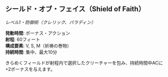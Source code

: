 ## シールド・オブ・フェイス（Shield of Faith）
*レベル1・防御術（クレリック、パラディン）*

**発動時間**: ボーナス・アクション  
**射程**: 60フィート  
**構成要素**: V, S, M（祈祷の巻物）  
**持続時間**: 集中、最大10分

きらめくフィールドが射程内で選択したクリーチャーを包み、持続時間中ACに+2ボーナスを与えます。